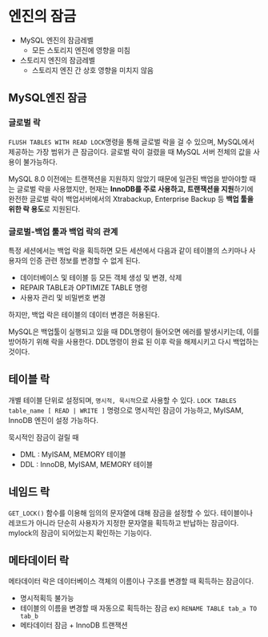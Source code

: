 # 엔진의 잠금

- MySQL 엔진의 잠금레벨
    - 모든 스토리지 엔진에 영향을 미침
- 스토리지 엔진의 잠금레벨
    - 스토리지 엔진 간 상호 영향을 미치지 않음

## MySQL엔진 잠금

### 글로벌 락

`FLUSH TABLES WITH READ LOCK`명령을 통해 글로벌 락을 걸 수 있으며, MySQL에서 제공하는 가장 범위가 큰 잠금이다. 글로벌 락이 걸렸을 때 MySQL 서버 전체의 값을 사용이 불가능하다.

MySQL 8.0 이전에는 트랜잭션을 지원하지 않았기 때문에 일관된 백업을 받아야할 때는 글로벌 락을 사용했지만, 현재는 **InnoDB를 주로 사용하고, 트랜잭션을 지원**하기에 완전한 글로벌 락이 백업서버에서의 Xtrabackup, Enterprise Backup 등 **백업 툴을 위한 락 용도**로 지원된다.

### 글로벌-백업 툴과 백업 락의 관계

특정 세션에서는 백업 락을 획득하면 모든 세션에서 다음과 같이 테이블의 스키마나 사용자의 인증 관련 정보를 변경할 수 없게 된다.

- 데이터베이스 및 테이블 등 모든 객체 생성 및 변경, 삭제
- REPAIR TABLE과 OPTIMIZE TABLE 명령
- 사용자 관리 및 비밀번호 변경

하지만, 백업 락은 테이블의 데이터 변경은 허용된다.

MySQL은 백업툴이 실행되고 있을 때 DDL명령이 들어오면 에러를 발생시키는데, 이를 방어하기 위해 락을 사용한다. DDL명령이 완료 된 이후 락을 해제시키고 다시 백업하는 것이다.

## 테이블 락

개별 테이블 단위로 설정되며, `명시적, 묵시적`으로 사용할 수 있다. `LOCK TABLES table_name [ READ | WRITE ]` 명령으로 명시적인 잠금이 가능하고, MyISAM, InnoDB 엔진이 설정 가능하다.

묵시적인 잠금이 걸릴 때

- DML : MyISAM, MEMORY 테이블
- DDL : InnoDB, MyISAM, MEMORY 테이블

## 네임드 락

`GET_LOCK()` 함수를 이용해 임의의 문자열에 대해 잠금을 설정할 수 있다. 테이블이나 레코드가 아니라 단순히 사용자가 지정한 문자열을 획득하고 반납하는 잠금이다. mylock의 잠금이 되어있는지 확인하는 기능이다.

## 메타데이터 락

메타데이터 락은 데이터베이스 객체의 이름이나 구조를 변경할 때 획득하는 잠금이다.

- 명시적획득 불가능
- 테이블의 이름을 변경할 때 자동으로 획득하는 잠금 ex) `RENAME TABLE tab_a TO tab_b`
- 메타데이터 잠금 + InnoDB 트랜잭션
